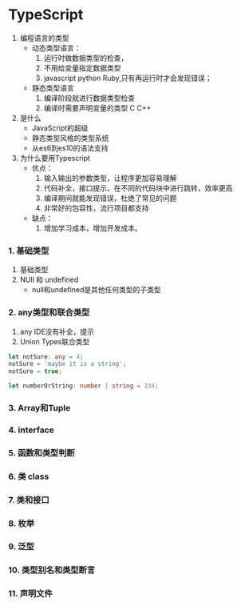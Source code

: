 # TypeScript
1. 编程语言的类型
    - 动态类型语言：
        1. 运行时做数据类型的检查，
        2. 不用给变量指定数据类型 
        3. javascript python Ruby,只有再运行时才会发现错误；
    - 静态类型语言
        1. 编译阶段就进行数据类型检查
        2. 编译时需要声明变量的类型 C C++ 
2. 是什么
    - JavaScript的超级
    - 静态类型风格的类型系统
    - 从es6到es10的语法支持
3. 为什么要用Typescript
    - 优点：
        1. 输入输出的参数类型，让程序更加容易理解
        2. 代码补全，接口提示，在不同的代码块中进行跳转，效率更高
        3. 编译期间就能发现错误，杜绝了常见的问题
        4. 非常好的包容性，流行项目都支持
    - 缺点：
        1. 增加学习成本，增加开发成本。
### 1. 基础类型 
1. 基础类型
2. NUll 和 undefined
    - null和undefined是其他任何类型的子类型
### 2. any类型和联合类型
1. any IDE没有补全，提示
2. Union Types联合类型
```typescript
let notSure: any = 4;
notSure = 'maybe it is a string';
notSure = true;

let numberOrString: number | string = 234;
```
### 3. Array和Tuple
### 4. interface
### 5. 函数和类型判断
### 6. 类 class 
### 7. 类和接口
### 8. 枚举
### 9. 泛型
### 10. 类型别名和类型断言
### 11. 声明文件
